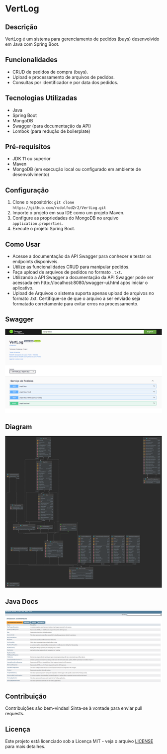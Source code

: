 # VertLog

## Descrição
VertLog é um sistema para gerenciamento de pedidos (buys) desenvolvido em Java com Spring Boot.

## Funcionalidades
- CRUD de pedidos de compra (buys).
- Upload e processamento de arquivos de pedidos.
- Consultas por identificador e por data dos pedidos.

## Tecnologias Utilizadas
- Java
- Spring Boot
- MongoDB
- Swagger (para documentação da API)
- Lombok (para redução de boilerplate)

## Pré-requisitos
- JDK 11 ou superior
- Maven
- MongoDB (em execução local ou configurado em ambiente de desenvolvimento)

## Configuração
1. Clone o repositório: `git clone https://github.com/rodolfod2r2/VertLog.git`
2. Importe o projeto em sua IDE como um projeto Maven.
3. Configure as propriedades do MongoDB no arquivo `application.properties`.
4. Execute o projeto Spring Boot.

## Como Usar
- Acesse a documentação da API Swagger para conhecer e testar os endpoints disponíveis.
- Utilize as funcionalidades CRUD para manipular pedidos.
- Faça upload de arquivos de pedidos no formato `.txt`.
- Utilizando a API Swagger a documentação da API Swagger pode ser acessada em http://localhost:8080/swagger-ui.html após iniciar o aplicativo.
- Upload de Arquivos o sistema suporta apenas upload de arquivos no formato .txt. Certifique-se de que o arquivo a ser enviado seja formatado corretamente para evitar erros no processamento.

## Swagger
![info](https://github.com/rodolfod2r2/VertLog/blob/Master/img/swagger.png) 
## Diagram
![info](https://github.com/rodolfod2r2/VertLog/blob/Master/img/vertlog.png)
## Java Docs
![info](https://github.com/rodolfod2r2/VertLog/blob/Master/img/javadocs.png)

## Contribuição
Contribuições são bem-vindas! Sinta-se à vontade para enviar pull requests.

## Licença
Este projeto está licenciado sob a Licença MIT - veja o arquivo [LICENSE](LICENSE) para mais detalhes.
